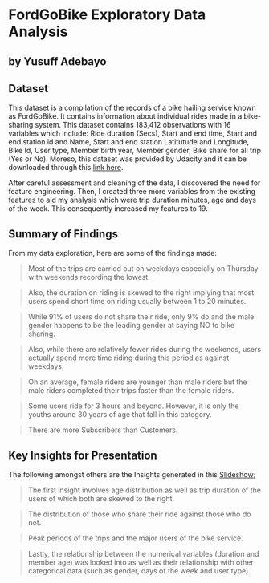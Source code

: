 # FordGoBike Exploratory Data Analysis
## by Yusuff Adebayo


## Dataset

This dataset is a compilation of the records of a bike hailing service known as FordGoBike. It contains information about individual rides made in a bike-sharing system. This dataset contains 183,412 observations with 16 variables which include: Ride duration (Secs), Start and end time, Start and end station id and Name, Start and end station Latitutude and Longitude, Bike Id, User type, Member birth year, Member gender, Bike share for all trip (Yes or No). Moreso, this dataset was provided by Udacity and it can be downloaded through this [link here](https://video.udacity-data.com/topher/2020/October/5f91cf38_201902-fordgobike-tripdata/201902-fordgobike-tripdata.csv).

After careful assessment and cleaning of the data, I discovered the need for feature engineering. Then, I created three more variables from the existing features to aid my analysis which were trip duration minutes, age and days of the week. This consequently increased my features to 19.


## Summary of Findings

From my data exploration, here are some of the findings made:

> Most of the trips are carried out on weekdays especially on Thursday with weekends recording the lowest.

> Also, the duration on riding is skewed to the right implying that most users spend short time on riding usually between 1 to 20 minutes.

> While 91% of users do not share their ride, only 9% do and the male gender happens to be the leading gender at saying NO to bike sharing.

> Also, while there are relatively fewer rides during the weekends, users actually spend more time riding during this period as against weekdays.

> On an average, female riders are younger than male riders but the male riders completed their trips faster than the female riders.

> Some users ride for 3 hours and beyond. However, it is only the youths around 30 years of age that fall in this category.

> There are more Subscribers than Customers.


## Key Insights for Presentation

The following amongst others are the Insights generated in this [Slideshow](https://yusuff14.github.io/communicate_fordgobike_findings.github.io/);

> The first insight involves age distribution as well as trip duration of the users of which both are skewed to the right.

> The distribution of those who share their ride against those who do not.

> Peak periods of the trips and the major users of the bike service.

> Lastly, the relationship between the numerical variables (duration and member age) was looked into as well as their relationship with other categorical data (such as gender, days of the week and user type).

